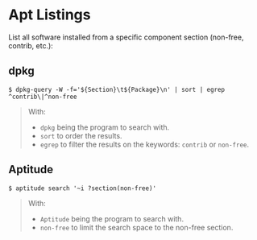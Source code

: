 # Apt Listings

List all software installed from a specific component section (non-free, contrib, etc.):

## dpkg

```
$ dpkg-query -W -f='${Section}\t${Package}\n' | sort | egrep ^contrib\|^non-free
```

> With:
>	- `dpkg` being the program to search with.
>	- `sort` to order the results.
>	- `egrep` to filter the results on the keywords: `contrib` or `non-free`.


## Aptitude

```
$ aptitude search '~i ?section(non-free)'
```

> With:
>	- `Aptitude` being the program to search with.
>	- `non-free` to limit the search space to the non-free section.
